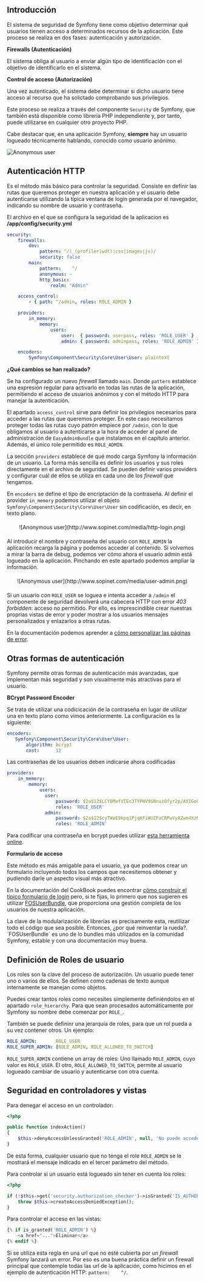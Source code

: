 ## Introducción ##

El sistema de seguridad de Symfony tiene como objetivo determinar qué usuarios tienen acceso a determinados recursos de la aplicación. Este proceso se realiza en dos fases: autenticación y autorización.

**Firewalls (Autenticación)**

El sistema obliga al usuario a enviar algún tipo de identificación con el objetivo de identificarlo en el sistema.

**Control de acceso (Autorización)**

Una vez autenticado, el sistema debe determinar si dicho usuario tiene acceso al recurso que ha solictado comprobando sus privilegios.

Este proceso se realiza a través del componente `Security` de Symfony, que también está disponible como librería PHP independiente y, por tanto, puede utilizarse en cualquier otro proyecto PHP.

Cabe destacar que, en una aplicación Symfony, **siempre** hay un usuario logueado técnicamente hablando, conocido como usuario anónimo.

![Anonymous user](http://www.sopinet.com/media/anonymous-user.png)

## Autenticación HTTP ##

Es el método más básico para controlar la seguridad. Consiste en definir las rutas que queremos proteger en nuestra aplicación y el usuario debe autenticarse utilizando la típica ventana de login generada por el navegador, indicando su nombre de usuario y contraseña.

El archivo en el que se configura la seguridad de la aplicacion es **/app/config/security.yml**

```yml
security:
    firewalls:
        dev:
            pattern: ^/(_(profiler|wdt)|css|images|js)/
            security: false
        main:
            pattern:    ^/
            anonymous: ~
            http_basic:
                realm: "Admin"

    access_control:
        - { path: ^/admin, roles: ROLE_ADMIN }

    providers:
        in_memory:
            memory:
                users:
                    user:  { password: userpass, roles: 'ROLE_USER' }
                    admin: { password: adminpass, roles: 'ROLE_ADMIN' }

    encoders:
        Symfony\Component\Security\Core\User\User: plaintext

```

**¿Qué cambios se han realizado?**

Se ha configurado un nuevo *firewall* llamado `main`. Donde `pattern` establece una expresión regular  para activarlo en todas las rutas de la aplicación, permitiendo el acceso de usuarios anónimos y con el método HTTP para manejar la autenticación.

  El apartado `access_control` sirve para definir los privilegios necesarios para acceder a las rutas que queremos proteger. En este caso necesitamos proteger todas las rutas cuyo patrón empiece por `/admin`, con lo que obligamos al usuario a autenticarse a la hora de acceder al panel de administración de `EasyAdminBundle` que instalamos en el capítulo anterior. Además, el único role permitido es `ROLE_ADMIN`.

  La sección `providers` establece de qué modo carga Symfony la información de un usuario. La forma más sencilla es definir los usuarios y sus roles directamente en el archivo de seguridad. Se pueden definir varios providers y configurar cuál de ellos se utiliza en cada uno de los *firewall* que tengamos.

  En `encoders` se define el tipo de encriptación de la contraseña. Al definir el provider `in_memory` podemos utilizar el objeto `Symfony\Component\Security\Core\User\User` sin codificación, es decir, en texto plano.

<div style="text-align:center;margin-top:20px;margin-bottom:20px;" markdown="1">
  ![Anonymous user](http://www.sopinet.com/media/http-login.png)
</div>

Al introducir el nombre y contraseña del usuario con `ROLE_ADMIN` la aplicación recarga la página y podemos acceder al contenido. Si volvemos a mirar la barra de debug, podemos ver cómo ahora el usuario admin está logueado en la aplicación. Pinchando en este apartado podemos ampliar la información.

<div style="text-align:center;margin-top:20px;margin-bottom:20px;" markdown="1">
  ![Anonymous user](http://www.sopinet.com/media/user-admin.png)
</div>

Si un usuario con `ROLE_USER` se loguea e intenta acceder a `/admin` el componente de seguridad devolverá una cabecera HTTP con error *403 forbidden*: acceso no permitido. Por ello, es imprescindible crear nuestras proprias vistas de error y poder mostrar a los usuarios mensajes personalizados y enlazarlos a otras rutas.

En la documentación podemos aprender a [cómo personalizar las páginas de error](http://symfony.com/doc/current/cookbook/controller/error_pages.html).

## Otras formas de autenticación ##

Symfony permite otras formas de autenticación más avanzadas, que implementan más seguridad y son visualmente más atractivas para el usuario.

 **BCrypt Password Encoder**

 Se trata de utilizar una codicicación de la contraseña en lugar de utilizar una en texto plano como vimos anteriormente. La configuración es la siguiente:

 ```yml
 encoders:
    Symfony\Component\Security\Core\User\User:
        algorithm: bcrypt
        cost:      12
 ```
Las contraseñas de los usuarios deben indicarse ahora codificadas

```yml
providers:
    in_memory:
        memory:
            users:
              user:
                  password: $2a$12$LCY0MefVIEc3TYPHV9SNnuzOfyr2p/AXIGoQJEDs4am4JwhNz/jli
                  roles: 'ROLE_USER'
              admin:
                  password: $2a$12$cyTWeE9kpq1PjqKFiWUZFuCRPwVyAZwm4XzMZ1qPUFl7/flCM3V0G
                  roles: 'ROLE_ADMIN'
```

Para codificar una contraseña en bcrypt puedes utilizar [esta herramienta online](https://www.dailycred.com/article/bcrypt-calculator).

 **Formulario de acceso**

 Este método es más amigable para el usuario, ya que podemos crear un formulario incluyendo todos los campos que necesitemos obtener y pudiendo darle un aspecto visual más atractivo.

 En la documentación del CookBook puedes encontrar [cómo construir el típico formulario de login](http://symfony.com/doc/current/cookbook/security/form_login_setup.html) pero, si te fijas, lo primero que nos sugieren es utilizar [FOSUserBundle](https://github.com/FriendsOfSymfony/FOSUserBundle), que proporciona una gestión completa de los usuarios de nuestra aplicación.

 La clave de la modularización de librerías es precisamente esta, reutilizar todo el código que sea posible. Entonces, ¿por qué reinventar la rueda?. ´FOSUserBundle´ es uno de lo bundles más utilizados en la comunidad Symfony, estable y con una documentación muy buena.

## Definición de Roles de usuario ##

Los roles son la clave del proceso de autorización. Un usuario puede tener uno o varios de ellos. Se definen como cadenas de texto aunque internamente se manejan como objetos.

Puedes crear tantos roles como necesites simplemente definiéndolos en el apartado `role_hierarchy`. Para que sean procesados automáticamente por Symfony su nombre debe comenzar por `ROLE_`.

También se puede defininr una jerarquía de roles, para que un rol pueda a su vez contener otros. Un ejemplo:

```yml
ROLE_ADMIN:       ROLE_USER
ROLE_SUPER_ADMIN: [ROLE_ADMIN, ROLE_ALLOWED_TO_SWITCH]
```
  `ROLE_SUPER_ADMIN` contiene un array de roles: Uno llamado `ROLE_ADMIN`, cuyo valor es `ROLE_USER`. El otro, `ROLE_ALLOWED_TO_SWITCH`, permite al usuario logueado cambiar de usuario y autenticarse con otra cuenta.

## Seguridad en controladores y vistas ##

Para denegar el acceso en un controlador:

```php
<?php

public function indexAction()
{
    $this->denyAccessUnlessGranted('ROLE_ADMIN', null, 'No puede acceder a esta página!');
}
```
De esta forma, cualquier usuario que no tenga el role `ROLE_ADMIN` se le mostrará el mensaje indicado en el tercer parámetro del método.

Para controlar si un usuario está logueado sin tener en cuenta los roles:

```php
<?php

if (!$this->get('security.authorization_checker')->isGranted('IS_AUTHENTICATED_FULLY')) {
    throw $this->createAccessDeniedException();
}
```

Para controlar el acceso en las vistas:

```php
{% if is_granted('ROLE_ADMIN') %}
    <a href="...">Eliminar</a>
{% endif %}
```

Si se utiliza esta regla en una url que no esté cubierta por un *firewall* Symfony lanzará un error. Por eso es una buena práctica definir un firewall principal que contemple todas las url de la aplicación, como hicimos en el ejemplo de autenticación HTTP: `pattern:    ^/`.
